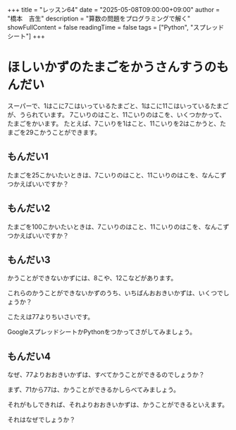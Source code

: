 +++
title = "レッスン64"
date = "2025-05-08T09:00:00+09:00"
author = "橋本　吉生"
description = "算数の問題をプログラミングで解く"
showFullContent = false
readingTime = false
tags = ["Python", "スプレッドシート"]
+++
# ほしいかずのたまごをかうさんすうのもんだい

スーパーで、1はこに7こはいっているたまごと、1はこに11こはいっているたまごが、うられています。
7こいりのはこと、11こいりのはこを、いくつかかって、たまごをかいます。
たとえば、7こいりを1はこと、11こいりを2はこかうと、たまごを29こかうことができます。

## もんだい1

たまごを25こかいたいときは、7こいりのはこと、11こいりのはこを、なんこずつかえばいいですか？

## もんだい2

たまごを100こかいたいときは、7こいりのはこと、11こいりのはこを、なんこずつかえばいいですか？

## もんだい3

かうことができないかずには、8こや、12こなどがあります。

これらのかうことができないかずのうち、いちばんおおきいかずは、いくつでしょうか？

こたえは77よりちいさいです。

GoogleスプレッドシートかPythonをつかってさがしてみましょう。

## もんだい4

なぜ、77よりおおきいかずは、すべてかうことができるのでしょうか？

まず、71から77は、かうことができるかしらべてみましょう。

それがもしできれば、それよりおおきいかずは、かうことができるといえます。

それはなぜでしょうか？
